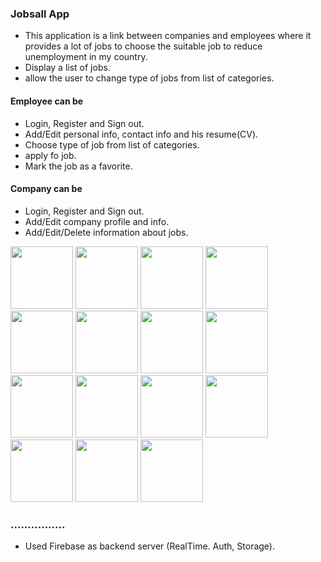 ### Jobsall App
- This application is a link between companies and employees where it provides a lot of jobs to choose the suitable job to reduce unemployment in my country.
- Display a list of jobs.
- allow the user to change type of jobs from list of categories.

#### Employee can be
- Login, Register and Sign out.
- Add/Edit personal info, contact info and his resume(CV). 
- Choose type of job from list of categories.
- apply fo job.
- Mark the job as a favorite.

#### Company can be
- Login, Register and Sign out.
- Add/Edit company profile and info. 
- Add/Edit/Delete information about jobs.

<img src="https://user-images.githubusercontent.com/39660065/67005252-7b18aa80-f0e2-11e9-89c8-8aaa72ea75a6.png" width="100" heigh="200"/> <img src="https://user-images.githubusercontent.com/39660065/67005246-794ee700-f0e2-11e9-8460-fedfe40a1d37.png" width="100" heigh="200"/> <img src="https://user-images.githubusercontent.com/39660065/67005253-7b18aa80-f0e2-11e9-9147-eb50335d9744.png" width="100" heigh="200"/>
<img src="https://user-images.githubusercontent.com/39660065/67005248-79e77d80-f0e2-11e9-9f4d-2731929ab12f.png" width="100" heigh="200"/> <img src="https://user-images.githubusercontent.com/39660065/67005249-79e77d80-f0e2-11e9-9445-4e358ae8f9f1.png" width="100" heigh="200"/> <img src="https://user-images.githubusercontent.com/39660065/67005255-7b18aa80-f0e2-11e9-81e4-c3863f33c6f1.png" width="100" heigh="200"/> <img src="https://user-images.githubusercontent.com/39660065/67005251-7a801400-f0e2-11e9-9322-b3ec48b02cde.png" width="100" heigh="200"/> 
<img src="https://user-images.githubusercontent.com/39660065/67005250-7a801400-f0e2-11e9-83a0-57441ea1f043.png" width="100" heigh="200"/> <img src="https://user-images.githubusercontent.com/39660065/67005238-781dba00-f0e2-11e9-9ad6-ad9ab3e30fb0.png" width="100" heigh="200"/> <img src="https://user-images.githubusercontent.com/39660065/67005239-78b65080-f0e2-11e9-92fb-66b85af66df9.png" width="100" heigh="200"/> <img src="https://user-images.githubusercontent.com/39660065/67005237-781dba00-f0e2-11e9-8c74-edb5ca3bdde3.png" width="100" heigh="200"/> <img src="https://user-images.githubusercontent.com/39660065/67005236-781dba00-f0e2-11e9-8b9e-6663fde3cf24.png" width="100" heigh="200"/> <img src="https://user-images.githubusercontent.com/39660065/67005240-78b65080-f0e2-11e9-9722-d3a4f37d752d.png" width="100" heigh="200"/> <img src="https://user-images.githubusercontent.com/39660065/67005242-78b65080-f0e2-11e9-98ea-8824a0331003.png" width="100" heigh="200"/> <img src="https://user-images.githubusercontent.com/39660065/67005243-794ee700-f0e2-11e9-891c-a6859eb0510b.png" width="100" heigh="200"/> 
 

### ................
- Used Firebase as backend server (RealTime. Auth, Storage).

